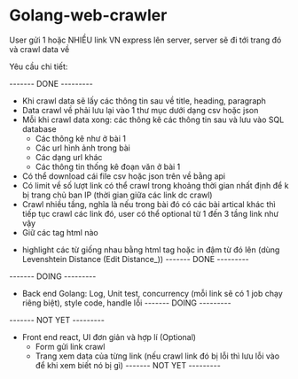 # Golang-web-crawler

User gửi 1 hoặc NHIỀU link VN express lên server, server sẽ đi tới trang đó và crawl data về
 
Yêu cầu chi tiết:
 
------- DONE ---------
- Khi crawl data sẽ lấy các thông tin sau về title, heading, paragraph
- Data crawl về phải lưu lại vào 1 thư mục dưới dạng csv hoặc json
- Mỗi khi crawl data xong: các thông kê các thông tin sau và lưu vào SQL database
  + Các thông kê như ở bài 1
  + Các url hình ảnh trong bài
  + Các dạng url khác
  + Các thông tin thống kê đoạn văn ở bài 1
- Có thể download cái file csv hoặc json trên về bằng api
- Có limit về số lượt link có thể crawl trong khoảng thời gian nhất định để k bị trang chủ ban IP (thời gian giữa các link dc crawl)
- Crawl nhiều tầng, nghĩa là nếu trong bài đó có các bài artical khác thì tiếp tục crawl các link đó, user có thể optional từ 1 đến 3 tầng link như vậy
- Giữ các tag html nào
+ highlight các từ giống nhau bằng html tag hoặc in đậm từ đó lên (dùng Levenshtein Distance (Edit Distance_))
------- DONE ---------


------- DOING ---------
- Back end Golang: Log, Unit test, concurrency (mỗi link sẽ có 1 job chạy riêng biệt), style code, handle lỗi
------- DOING ---------

------- NOT YET ---------
- Front end react, UI đơn giản và hợp lí (Optional)
  + Form gửi link crawl
  + Trang xem data của từng link (nếu crawl link đó bị lỗi thì lưu lỗi vào để khi xem biết nó bị gì)
------- NOT YET ---------